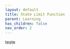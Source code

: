 ```yaml
---
layout: default
title: State Limit Function
parent: Learning
has_children: false
nav_order: 2
---
```


teste